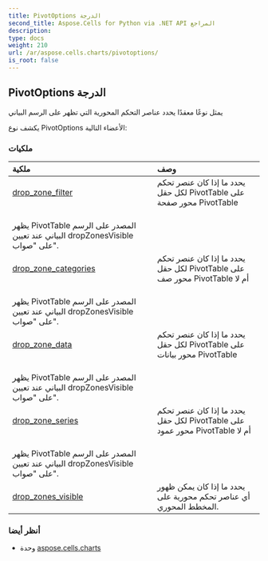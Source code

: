 ```yaml
---
title: PivotOptions الدرجة
second_title: Aspose.Cells for Python via .NET API المراجع
description:
type: docs
weight: 210
url: /ar/aspose.cells.charts/pivotoptions/
is_root: false
---
```

##  PivotOptions الدرجة
يمثل نوعًا معقدًا يحدد عناصر التحكم المحورية التي تظهر على الرسم البياني



يكشف نوع PivotOptions الأعضاء التالية:

###  ملكيات
| ملكية| وصف|
| :- | :- |
| [drop_zone_filter](/cells/python-net/ar/aspose.cells.charts/pivotoptions/drop_zone_filter) | يحدد ما إذا كان عنصر تحكم لكل حقل PivotTable على محور صفحة PivotTable<br/> يظهر PivotTable المصدر على الرسم البياني عند تعيين dropZonesVisible على "صواب".|
| [drop_zone_categories](/cells/python-net/ar/aspose.cells.charts/pivotoptions/drop_zone_categories) | يحدد ما إذا كان عنصر تحكم لكل حقل PivotTable على محور صف PivotTable أم لا<br/> يظهر PivotTable المصدر على الرسم البياني عند تعيين dropZonesVisible على "صواب".|
| [drop_zone_data](/cells/python-net/ar/aspose.cells.charts/pivotoptions/drop_zone_data) | يحدد ما إذا كان عنصر تحكم لكل حقل PivotTable على محور بيانات PivotTable<br/> يظهر PivotTable المصدر على الرسم البياني عند تعيين dropZonesVisible على "صواب".|
| [drop_zone_series](/cells/python-net/ar/aspose.cells.charts/pivotoptions/drop_zone_series) | يحدد ما إذا كان عنصر تحكم لكل حقل PivotTable على محور عمود PivotTable أم لا<br/> يظهر PivotTable المصدر على الرسم البياني عند تعيين dropZonesVisible على "صواب".|
| [drop_zones_visible](/cells/python-net/ar/aspose.cells.charts/pivotoptions/drop_zones_visible) |يحدد ما إذا كان يمكن ظهور أي عناصر تحكم محورية على المخطط المحوري.|



###  أنظر أيضا
* وحدة [aspose.cells.charts](..)
